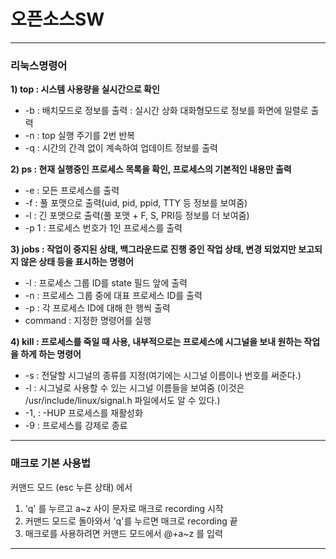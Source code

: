 # 오픈소스SW
---
### 리눅스명령어
**1) top : 시스템 사용량을 실시간으로 확인**
- -b : 배치모드로 정보를 출력 
     : 실시간 상화 대화형모드로 정보를 화면에 일렬로 출력
- -n : top 실행 주기를 2번 반복
- -q : 시간의 간격 없이 계속하여 업데이트 정보를 출력

**2) ps : 현재 실행중인 프로세스 목록을 확인, 프로세스의 기본적인 내용만 출력**
- -e : 모든 프로세스를 출력
- -f : 풀 포맷으로 출력(uid, pid, ppid, TTY 등 정보를 보여줌)
- -l : 긴 포맷으로 출력(풀 포맷 + F, S, PRI등 정보를 더 보여줌)
- -p 1 : 프로세스 번호가 1인 프로세스를 출력

**3) jobs : 작업이 중지된 상태, 백그라운드로 진행 중인 작업 상태, 
변경 되었지만 보고되지 않은 상태 등을 표시하는 명령어**
- -l : 프로세스 그룹 ID를 state 필드 앞에 출력
- -n : 프로세스 그룹 중에 대표 프로세스 ID를 출력
- -p : 각 프로세스 ID에 대해 한 행씩 출력
- command : 지정한 명령어를 실행

**4) kill : 프로세스를 죽일 때 사용, 내부적으로는 프로세스에 시그널을 보내 원하는 작업을 하게 하는 명령어**
- -s : 전달할 시그널의 종류를 지정(여기에는 시그널 이름이나 번호를 써준다.)
- -l : 시그널로 사용할 수 있는 시그널 이름들을 보여줌
    (이것은 /usr/include/linux/signal.h 파일에서도 알 수 있다.)
- -1, : -HUP 프로세스를 재활성화
- -9 : 프로세스를 강제로 종료
---
### 매크로 기본 사용법
커맨드 모드 (esc 누른 상태) 에서
1) 'q' 를 누르고 a~z 사이 문자로 매크로 recording 시작
2) 커맨드 모드로 돌아와서 'q'를 누르면 매크로 recording 끝
3) 매크로를 사용하려면 커맨드 모드에서 @+a~z 를 입력
---
